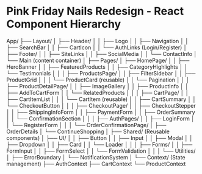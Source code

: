 # Pink Friday Nails Redesign - React Component Hierarchy

App/
├── Layout/
│   ├── Header/
│   │   ├── Logo
│   │   ├── Navigation
│   │   ├── SearchBar
│   │   ├── CartIcon
│   │   └── AuthLinks (Login/Register)
│   ├── Footer/
│   │   ├── SiteLinks
│   │   ├── SocialMedia
│   │   └── ContactInfo
│   └── Main (content container)
│
├── Pages/
│   ├── HomePage/
│   │   ├── HeroBanner
│   │   ├── FeaturedProducts
│   │   ├── CategoryHighlights
│   │   └── Testimonials
│   │
│   ├── ProductsPage/
│   │   ├── FilterSidebar
│   │   ├── ProductGrid
│   │   │   └── ProductCard (reusable)
│   │   └── Pagination
│   │
│   ├── ProductDetailPage/
│   │   ├── ImageGallery
│   │   ├── ProductInfo
│   │   ├── AddToCartForm
│   │   └── RelatedProducts
│   │
│   ├── CartPage/
│   │   ├── CartItemList
│   │   │   └── CartItem (reusable)
│   │   ├── CartSummary
│   │   └── CheckoutButton
│   │
│   ├── CheckoutPage/
│   │   ├── CheckoutStepper
│   │   ├── ShippingInfoForm
│   │   ├── PaymentForm
│   │   ├── OrderSummary
│   │   └── ConfirmationSection
│   │
│   ├── AuthPages/
│   │   ├── LoginForm
│   │   └── RegisterForm
│   │
│   └── OrderConfirmationPage/
│       ├── OrderDetails
│       └── ContinueShopping
│
├── Shared/ (Reusable components)
│   ├── UI/
│   │   ├── Button
│   │   ├── Input
│   │   ├── Modal
│   │   ├── Dropdown
│   │   ├── Card
│   │   └── Loader
│   │
│   ├── Forms/
│   │   ├── FormInput
│   │   ├── FormSelect
│   │   └── FormValidation
│   │
│   └── Utilities/
│       ├── ErrorBoundary
│       └── NotificationSystem
│
└── Context/ (State management)
    ├── AuthContext
    ├── CartContext
    └── ProductContext
